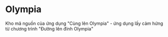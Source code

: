 # Olympia
  Kho mã nguồn của ứng dụng "Cùng lên Olympia" - ứng dụng lấy cảm hứng từ chương trình "Đường lên đỉnh Olympia"
 
